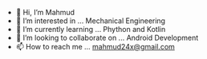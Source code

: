 - 👋 Hi, I’m Mahmud
- 👀 I’m interested in ... Mechanical Engineering
- 🌱 I’m currently learning ... Phython and Kotlin
- 💞️ I’m looking to collaborate on ... Android Development
- 📫 How to reach me ... mahmud24x@gmail.com

<!---
mahmud24x/mahmud24x is a ✨ special ✨ repository because its `README.md` (this file) appears on your GitHub profile.
You can click the Preview link to take a look at your changes.
--->
